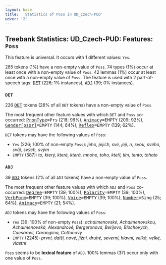```yaml
---
layout: base
title:  'Statistics of Poss in UD_Czech-PUD'
udver: '2'
---
```


## Treebank Statistics: UD_Czech-PUD: Features: `Poss`

This feature is universal.
It occurs with 1 different values: `Yes`.

265 tokens (1%) have a non-empty value of `Poss`.
74 types (1%) occur at least once with a non-empty value of `Poss`.
42 lemmas (1%) occur at least once with a non-empty value of `Poss`.
The feature is used with 2 part-of-speech tags: <tt><a href="cs_pud-pos-DET.html">DET</a></tt> (226; 1% instances), <tt><a href="cs_pud-pos-ADJ.html">ADJ</a></tt> (39; 0% instances).

### `DET`

226 <tt><a href="cs_pud-pos-DET.html">DET</a></tt> tokens (28% of all `DET` tokens) have a non-empty value of `Poss`.

The most frequent other feature values with which `DET` and `Poss` co-occurred: <tt><a href="cs_pud-feat-PronType.html">PronType</a></tt><tt>=Prs</tt> (218; 96%), <tt><a href="cs_pud-feat-Animacy.html">Animacy</a></tt><tt>=EMPTY</tt> (209; 92%), <tt><a href="cs_pud-feat-Gender-psor.html">Gender[psor]</a></tt><tt>=EMPTY</tt> (144; 64%), <tt><a href="cs_pud-feat-Reflex.html">Reflex</a></tt><tt>=EMPTY</tt> (139; 62%).

`DET` tokens may have the following values of `Poss`:

* `Yes` (226; 100% of non-empty `Poss`): <em>jeho, jejich, své, její, n, svou, svého, svůj, svých, svým</em>
* `EMPTY` (587): <em>to, který, které, která, mnoho, toho, kteří, tím, tento, tohoto</em>

### `ADJ`

39 <tt><a href="cs_pud-pos-ADJ.html">ADJ</a></tt> tokens (2% of all `ADJ` tokens) have a non-empty value of `Poss`.

The most frequent other feature values with which `ADJ` and `Poss` co-occurred: <tt><a href="cs_pud-feat-Degree.html">Degree</a></tt><tt>=EMPTY</tt> (39; 100%), <tt><a href="cs_pud-feat-Polarity.html">Polarity</a></tt><tt>=EMPTY</tt> (39; 100%), <tt><a href="cs_pud-feat-VerbForm.html">VerbForm</a></tt><tt>=EMPTY</tt> (39; 100%), <tt><a href="cs_pud-feat-Voice.html">Voice</a></tt><tt>=EMPTY</tt> (39; 100%), <tt><a href="cs_pud-feat-Number.html">Number</a></tt><tt>=Sing</tt> (25; 64%), <tt><a href="cs_pud-feat-Animacy.html">Animacy</a></tt><tt>=EMPTY</tt> (21; 54%).

`ADJ` tokens may have the following values of `Poss`:

* `Yes` (39; 100% of non-empty `Poss`): <em>achaimenovské, Achaimenovskou, Achaimenovská, Alexandrově, Bergeronova, Berijovo, Blochových, Caesarovi, Carangiina, Cottonovy</em>
* `EMPTY` (2245): <em>první, další, nové, jižní, druhé, severní, hlavní, velká, velké, vlastní</em>

`Poss` seems to be **lexical feature** of `ADJ`. 100% lemmas (37) occur only with one value of `Poss`.

